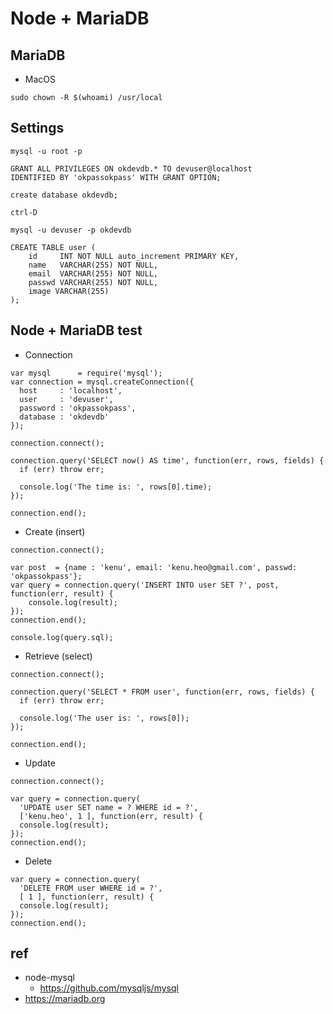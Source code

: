 # Node + MariaDB

## MariaDB
* MacOS
```
sudo chown -R $(whoami) /usr/local
```
## Settings
```
mysql -u root -p
```

```
GRANT ALL PRIVILEGES ON okdevdb.* TO devuser@localhost
IDENTIFIED BY 'okpassokpass' WITH GRANT OPTION;

create database okdevdb;

ctrl-D
```

```
mysql -u devuser -p okdevdb
```

```
CREATE TABLE user (
    id     INT NOT NULL auto_increment PRIMARY KEY, 
    name   VARCHAR(255) NOT NULL, 
    email  VARCHAR(255) NOT NULL, 
    passwd VARCHAR(255) NOT NULL,
    image VARCHAR(255) 
);
```


## Node + MariaDB test

* Connection

```
var mysql      = require('mysql');
var connection = mysql.createConnection({
  host     : 'localhost',
  user     : 'devuser',
  password : 'okpassokpass',
  database : 'okdevdb'
});

connection.connect();

connection.query('SELECT now() AS time', function(err, rows, fields) {
  if (err) throw err;

  console.log('The time is: ', rows[0].time);
});

connection.end();
```

* Create (insert)

```
connection.connect();

var post  = {name : 'kenu', email: 'kenu.heo@gmail.com', passwd: 'okpassokpass'};
var query = connection.query('INSERT INTO user SET ?', post, function(err, result) {
    console.log(result);
});
connection.end();

console.log(query.sql);
```
* Retrieve (select)

```
connection.connect();

connection.query('SELECT * FROM user', function(err, rows, fields) {
  if (err) throw err;

  console.log('The user is: ', rows[0]);
});

connection.end();
```

* Update

```
connection.connect();

var query = connection.query(
  'UPDATE user SET name = ? WHERE id = ?', 
  ['kenu.heo', 1 ], function(err, result) {
  console.log(result);
});
connection.end();
```

* Delete

```
var query = connection.query(
  'DELETE FROM user WHERE id = ?', 
  [ 1 ], function(err, result) {
  console.log(result);
});
connection.end();
```

## ref
* node-mysql
  * https://github.com/mysqljs/mysql
* https://mariadb.org